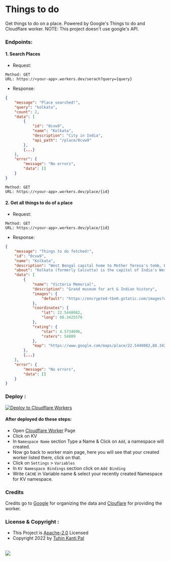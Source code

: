 # Things to do

Get things to do on a place. Powered by Google's Things to do and Cloudflare worker. NOTE: This project doesn't use google's API.

### Endpoints:

#### 1. Search Places

- Request:

```
Method: GET
URL: https://<your-app>.workers.dev/serach?query={query}
```

- Response:

```json
{
    "message": "Place searched!",
    "query": "kolkata",
    "count": 2,
    "data": [
        {
            "id": "0cvw9",
            "name": "Kolkata",
            "description": "City in India",
            "api_path": "/place/0cvw9"
        },
        {...}
    ],
    "error": {
        "message": "No errors",
        "data": []
    }
}
```

```
Method: GET
URL: https://<your-app>.workers.dev/place/{id}
```

#### 2. Get all things to do of a place

- Request:

```
Method: GET
URL: https://<your-app>.workers.dev/place/{id}
```

- Response:

```json
{
    "message": "Things to do fetched!",
    "id": "0cvw9",
    "name": "Kolkata",
    "description": "West Bengal capital home to Mother Teresa's tomb, British-colonial architecture & art galleries.",
    "about": "Kolkata (formerly Calcutta) is the capital of India's West Bengal state. Founded as an East India Company trading post, it was India's capital under the British Raj from 1773–1911. Today it’s known for its grand colonial architecture, art galleries and cultural festivals. It’s also home to Mother House, headquarters of the Missionaries of Charity, founded by Mother Teresa, whose tomb is on site.",
    "data": [
        {
            "name": "Victoria Memorial",
            "description": "Grand museum for art & Indian history",
            "images": {
                "default": "https://encrypted-tbn0.gstatic.com/images?q=tbn:ANd9GcRP1roLFmJHrgxQvIiDN3gVqKSbGrWr8eL3aXpa5SxYby0h_ZWN7-8dBVeYdWNytoCYqGnq5NuTFfxFPg"
            },
            "coordinates": {
                "lat": 22.5448082,
                "long": 88.3425578
            },
            "rating": {
                "star": 4.5734096,
                "raters": 54809
            },
            "map": "https://www.google.com/maps/place/22.5448082,88.3425578/@22.5448082,88.3425578,100z"
        },
        {...}
    ],
    "error": {
        "message": "No errors",
        "data": []
    }
}
```

### Deploy :

[![Deploy to Cloudflare Workers](https://deploy.workers.cloudflare.com/button)](https://deploy.workers.cloudflare.com/?url=https://github.com/tuhinpal/thingstodo)

#### After deployed do these steps:

- Open [Cloudflare Worker](https://workers.cloudflare.com "Cloudflare Worker") Page
- Click on KV
- In `Namespace Name` section Type a Name & Click on `Add`, a namespace will created.
- Now go back to worker main page, here you will see that your created worker listed there, click on that.
- Click on `Settings` > `Variables`
- In `KV Namespace Bindings` section click on `Add Binding`
- Write `CACHE` in Variable name & select your recently created Namespace for KV namespace.

### Credits

Credits go to [Google](https://google.com) for organizing the data and [Clouflare](https://clouflare.com) for providing the worker.

### License & Copyright :

- This Project is [Apache-2.0](https://github.com/tuhinpal/thingstodo/blob/master/LICENSE) Licensed
- Copyright 2022 by [Tuhin Kanti Pal](https://github.com/tuhinpal)

<br><a href="https://www.buymeacoffee.com/tuhinkpal"><img src="https://img.buymeacoffee.com/button-api/?text=Buy me a coffee&emoji=&slug=tuhinkpal&button_colour=5F7FFF&font_colour=ffffff&font_family=Cookie&outline_colour=000000&coffee_colour=FFDD00"></a>
